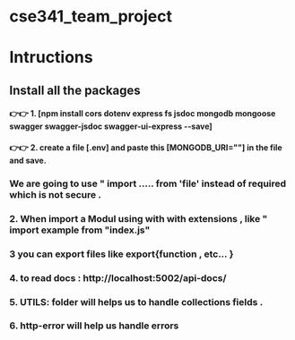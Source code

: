 # cse341_team_project
 # Intructions

 ## Install all the packages

 #### 👉👉 1. [npm install cors dotenv express fs jsdoc mongodb mongoose swagger swagger-jsdoc swagger-ui-express --save]
 #### 👉👉 2. create a file [.env] and paste this [MONGODB_URI=""] in the file and save.



 ### We are going to  use " import ..... from 'file' instead of  required  which is not  secure .
 ### 2. When import a  Modul  using with  with  extensions , like " import  example  from "index.js"

 ### 3 you can export files like  export{function , etc... }
 
 ### 4. to  read docs : http://localhost:5002/api-docs/



### 5. UTILS:  folder will helps us to handle collections fields .
### 6. http-error  will  help us handle errors 

